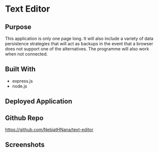 # Text Editor

## Purpose
This application is only one page long. It will also include a variety of data persistence strategies that will act as backups in the event that a browser does not support one of the alternatives. The programme will also work when not connected.

## Built With
* express.js
* node.js

## Deployed Application


## Github Repo
https://github.com/NebiatHNana/text-editor
## Screenshots
